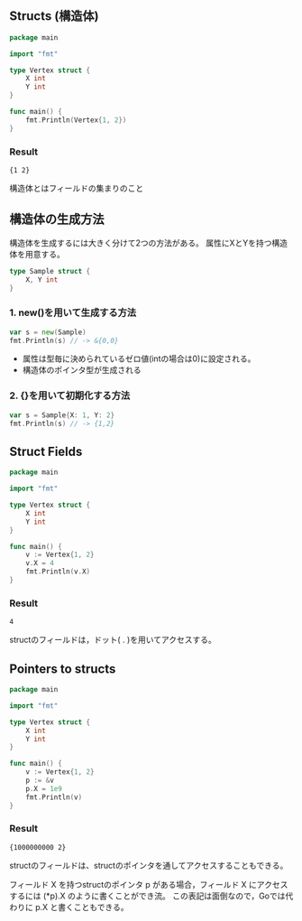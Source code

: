 ## Structs (構造体)

```go
package main

import "fmt"

type Vertex struct {
	X int
	Y int
}

func main() {
	fmt.Println(Vertex{1, 2})
}
```

### Result

```
{1 2}
```

構造体とはフィールドの集まりのこと

## 構造体の生成方法

構造体を生成するには大きく分けて2つの方法がある。
属性にXとYを持つ構造体を用意する。

```go
type Sample struct {
    X, Y int
}
```

### 1. new()を用いて生成する方法

```go
var s = new(Sample)
fmt.Println(s) // -> &{0,0}
```

* 属性は型毎に決められているゼロ値(intの場合は0)に設定される。
* 構造体のポインタ型が生成される

### 2. {}を用いて初期化する方法

```go
var s = Sample{X: 1, Y: 2}
fmt.Println(s) // -> {1,2}
```

## Struct Fields

```go
package main

import "fmt"

type Vertex struct {
	X int
	Y int
}

func main() {
	v := Vertex{1, 2}
	v.X = 4
	fmt.Println(v.X)
}
```

### Result

```
4
```

structのフィールドは，ドット( . )を用いてアクセスする。

## Pointers to structs

```go
package main

import "fmt"

type Vertex struct {
	X int
	Y int
}

func main() {
	v := Vertex{1, 2}
	p := &v
	p.X = 1e9
	fmt.Println(v)
}
```

### Result
```
{1000000000 2}
```

structのフィールドは、structのポインタを通してアクセスすることもできる。

フィールド X を持つstructのポインタ p がある場合，フィールド X にアクセスするには (*p).X のように書くことができ流。
この表記は面倒なので，Goでは代わりに p.X と書くこともできる。
